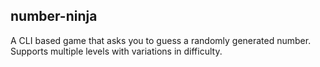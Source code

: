 ## number-ninja

A CLI based game that asks you to guess a randomly generated number. Supports multiple levels with variations in difficulty.

